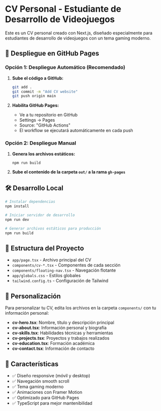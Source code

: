 # CV Personal - Estudiante de Desarrollo de Videojuegos

Este es un CV personal creado con Next.js, diseñado especialmente para estudiantes de desarrollo de videojuegos con un tema gaming moderno.

## 🚀 Despliegue en GitHub Pages

### Opción 1: Despliegue Automático (Recomendado)

1. **Sube el código a GitHub:**
   ```bash
   git add .
   git commit -m "Add CV website"
   git push origin main
   ```

2. **Habilita GitHub Pages:**
   - Ve a tu repositorio en GitHub
   - Settings → Pages
   - Source: "GitHub Actions"
   - El workflow se ejecutará automáticamente en cada push

### Opción 2: Despliegue Manual

1. **Genera los archivos estáticos:**
   ```bash
   npm run build
   ```

2. **Sube el contenido de la carpeta `out/` a la rama `gh-pages`**

## 🛠️ Desarrollo Local

```bash
# Instalar dependencias
npm install

# Iniciar servidor de desarrollo
npm run dev

# Generar archivos estáticos para producción
npm run build
```

## 📁 Estructura del Proyecto

- `app/page.tsx` - Archivo principal del CV
- `components/cv-*.tsx` - Componentes de cada sección
- `components/floating-nav.tsx` - Navegación flotante
- `app/globals.css` - Estilos globales
- `tailwind.config.ts` - Configuración de Tailwind

## 🎨 Personalización

Para personalizar tu CV, edita los archivos en la carpeta `components/` con tu información personal:

- **cv-hero.tsx**: Nombre, título y descripción principal
- **cv-about.tsx**: Información personal y biografía
- **cv-skills.tsx**: Habilidades técnicas y herramientas
- **cv-projects.tsx**: Proyectos y trabajos realizados
- **cv-education.tsx**: Formación académica
- **cv-contact.tsx**: Información de contacto

## 📱 Características

- ✅ Diseño responsive (móvil y desktop)
- ✅ Navegación smooth scroll
- ✅ Tema gaming moderno
- ✅ Animaciones con Framer Motion
- ✅ Optimizado para GitHub Pages
- ✅ TypeScript para mejor mantenibilidad